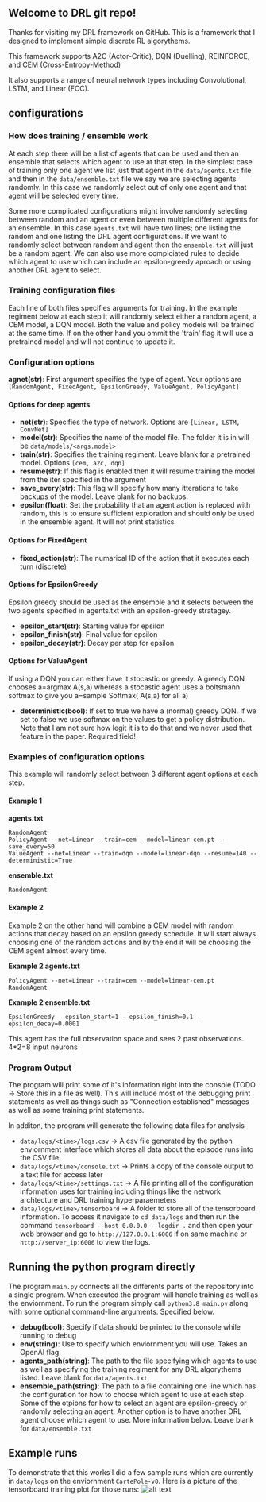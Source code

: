 ## Welcome to DRL git repo!
Thanks for visiting my DRL framework on GitHub. This is a framework that I designed to implement simple discrete RL algorythems. 

This framework supports A2C (Actor-Critic), DQN (Duelling), REINFORCE, and CEM (Cross-Entropy-Method)

It also supports a range of neural network types including Convolutional, LSTM, and Linear (FCC). 

## configurations
### How does training / ensemble work
At each step there will be a list of agents that can be used and then an ensemble that selects which agent to use at that step. In the simplest case of training only one agent we list just that agent in the `data/agents.txt` file and then in the `data/ensemble.txt` file we say we are selecting agents randomly. In this case we randomly select out of only one agent and that agent will be selected every time. 

Some more complicated configurations might involve randomly selecting between random and an agent or even between multiple different agents for an ensemble. In this case `agents.txt` will have two lines; one listing the random and one listing the DRL agent configurations. If we want to randomly select between random and agent then the `ensemble.txt` will just be a random agent. We can also use more complciated rules to decide which agent to use which can include an epsilon-greedy aproach or using another DRL agent to select. 

### Training configuration files
Each line of both files specifies arguments for training. In the example regiment below at each step it will randomly select either a random agent, a CEM model, a DQN model. Both the value and policy models will be trained at the same time. If on the other hand you ommit the 'train' flag it will use a pretrained model and will not continue to update it. 

### Configuration options
**agnet(str)**: First argument specifies the type of agent. Your options are `[RandomAgent, FixedAgent, EpsilonGreedy, ValueAgent, PolicyAgent]`
#### Options for deep agents
* **net(str)**: Specifies the type of network. Options are `[Linear, LSTM, ConvNet]`
* **model(str)**: Specifies the name of the model file. The folder it is in will be `data/models/<args.model>`
* **train(str)**: Specifies the training regiment. Leave blank for a pretrained model. Options `[cem, a2c, dqn]`
* **resume(str)**: If this flag is enabled then it will resume training the model from the iter specified in the argument
* **save_every(str)**: This flag will specify how many itterations to take backups of the model. Leave blank for no backups. 
* **epsilon(float)**: Set the probability that an agent action is replaced with random, this is to ensure sufficient exploration and should only be used in the ensemble agent. It will not print statistics. 
#### Options for FixedAgent
* **fixed_action(str)**: The numarical ID of the action that it executes each turn (discrete)
#### Options for EpsilonGreedy
Epsilon greedy should be used as the ensemble and it selects between the two agents specified in agents.txt with an epsilon-greedy stratagey.
* **epsilon_start(str)**: Starting value for epsilon
* **epsilon_finish(str)**: Final value for epsilon
* **epsilon_decay(str)**: Decay per step for epsilon
#### Options for ValueAgent
If using a DQN you can either have it stocastic or greedy. A greedy DQN chooses a=argmax A(s,a) whereas a stocastic agent uses a boltsmann softmax to give you a=sample Softmax( A(s,a) for all a)
* **deterministic(bool)**: If set to true we have a (normal) greedy DQN. If we set to false we use softmax on the values to get a policy distribution. Note that I am not sure how legit it is to do that and we never used that feature in the paper. Required field!

### Examples of configuration options
This example will randomly select between 3 different agent options at each step. 

#### Example 1
**agents.txt**
```
RandomAgent
PolicyAgent --net=Linear --train=cem --model=linear-cem.pt --save_every=50
ValueAgent --net=Linear --train=dqn --model=linear-dqn --resume=140 --deterministic=True
```
**ensemble.txt**
```
RandomAgent
```

#### Example 2
Example 2 on the other hand will combine a CEM model with random actions that decay based on an epsilon greedy schedule. It will start always choosing one of the random actions and by the end it will be choosing the CEM agent almost every time. 


**Example 2 agents.txt**
```
PolicyAgent --net=Linear --train=cem --model=linear-cem.pt
RandomAgent
```
**Example 2 ensemble.txt**
```
EpsilonGreedy --epsilon_start=1 --epsilon_finish=0.1 --epsilon_decay=0.0001
```
This agent has the full observation space and sees 2 past observations. 4*2=8 input neurons

### Program Output
The program will print some of it's information right into the console (TODO -> Store this in a file as well). This will include most of the debugging print statements as well as things such as "Connection established" messages as well as some training print statements. 

In additon, the program will generate the following data files for analysis
* `data/logs/<time>/logs.csv` -> A csv file generated by the python enviornment interface which stores all data about the episode runs into the CSV file
* `data/logs/<time>/console.txt` -> Prints a copy of the console output to a text file for access later
* `data/logs/<time>/settings.txt` -> A file printing all of the configuration information uses for training including things like the network archtecture and DRL training hyperparaemeters
* `data/logs/<time>/tensorboard` -> A folder to store all of the tensorboard information. To access it navigate to `cd data/logs` and then run the command `tensorboard --host 0.0.0.0 --logdir .` and then open your web browser and go to `http://127.0.0.1:6006` if on same machine or `http://server_ip:6006` to view the logs. 


## Running the python program directly
The program `main.py` connects all the differents parts of the repository into a single program. When executed the program will handle training as well as the enviornment. To run the program simply call `python3.8 main.py` along with some optional command-line arguments. Specified below.

* **debug(bool)**: Specify if data should be printed to the console while running to debug
* **env(string)**: Use to specify which enviornment you will use. Takes an OpenAI flag. 
* **agents_path(string)**: The path to the file specifying which agents to use as well as specifying the training regiment for any DRL algorythems listed. Leave blank for `data/agents.txt`
* **ensemble_path(string)**: The path to a file containing one line which has the configuration for how to choose which agent to use at each step. Some of the otpions for how to select an agent are epsilon-greedy or randomly selecting an agent. Another option is to have another DRL agent choose which agent to use. More information below. Leave blank for `data/ensemble.txt`

## Example runs
To demonstrate that this works I did a few sample runs which are currently in `data/logs` on the enviornment `CartePole-v0`. Here is a picture of the tensorboard training plot for those runs:
![alt text](https://i.ibb.co/LnR6cfz/Screen-Shot-2021-01-05-at-2-05-32-PM.png)
